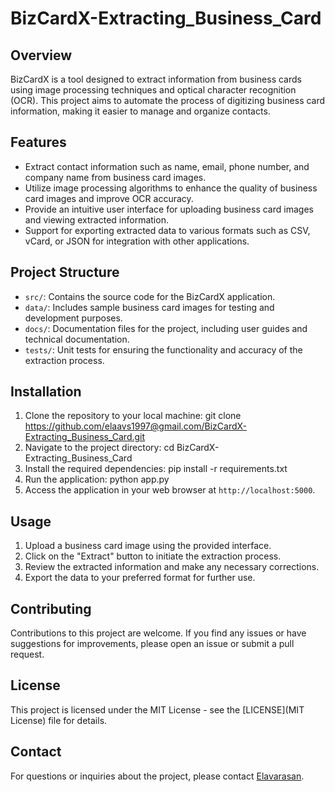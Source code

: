 # BizCardX-Extracting_Business_Card

## Overview
BizCardX is a tool designed to extract information from business cards using image processing techniques and optical character recognition (OCR). This project aims to automate the process of digitizing business card information, making it easier to manage and organize contacts.

## Features
- Extract contact information such as name, email, phone number, and company name from business card images.
- Utilize image processing algorithms to enhance the quality of business card images and improve OCR accuracy.
- Provide an intuitive user interface for uploading business card images and viewing extracted information.
- Support for exporting extracted data to various formats such as CSV, vCard, or JSON for integration with other applications.

## Project Structure
- `src/`: Contains the source code for the BizCardX application.
- `data/`: Includes sample business card images for testing and development purposes.
- `docs/`: Documentation files for the project, including user guides and technical documentation.
- `tests/`: Unit tests for ensuring the functionality and accuracy of the extraction process.

## Installation
1. Clone the repository to your local machine:
 git clone https://github.com/elaavs1997@gmail.com/BizCardX-Extracting_Business_Card.git
2. Navigate to the project directory:
 cd BizCardX-Extracting_Business_Card
3. Install the required dependencies:
 pip install -r requirements.txt
4. Run the application:
 python app.py
5. Access the application in your web browser at `http://localhost:5000`.

## Usage
1. Upload a business card image using the provided interface.
2. Click on the "Extract" button to initiate the extraction process.
3. Review the extracted information and make any necessary corrections.
4. Export the data to your preferred format for further use.

## Contributing
Contributions to this project are welcome. If you find any issues or have suggestions for improvements, please open an issue or submit a pull request.

## License
This project is licensed under the MIT License - see the [LICENSE](MIT License) file for details.

## Contact
For questions or inquiries about the project, please contact [Elavarasan](elaavs1997@gmail.com).
